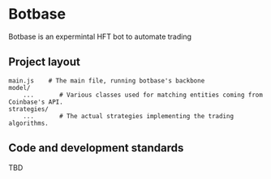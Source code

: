 # Botbase

Botbase is an expermintal HFT bot to automate trading 

## Project layout

    main.js    # The main file, running botbase's backbone
    model/
        ...       # Various classes used for matching entities coming from Coinbase's API.
    strategies/
        ...       # The actual strategies implementing the trading algorithms.    


## Code and development standards

TBD